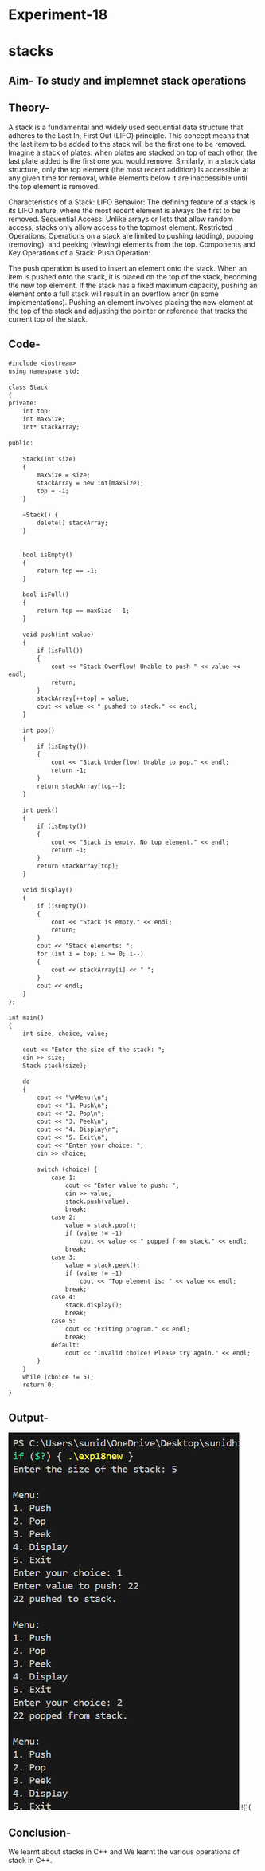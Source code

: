 # Experiment-18
# stacks
## Aim- To study and implemnet stack operations 
## Theory-
A stack is a fundamental and widely used sequential data structure that adheres to the Last In, First Out (LIFO) principle. This concept means that the last item to be added to the stack will be the first one to be removed. Imagine a stack of plates: when plates are stacked on top of each other, the last plate added is the first one you would remove. Similarly, in a stack data structure, only the top element (the most recent addition) is accessible at any given time for removal, while elements below it are inaccessible until the top element is removed.

Characteristics of a Stack:
LIFO Behavior: The defining feature of a stack is its LIFO nature, where the most recent element is always the first to be removed.
Sequential Access: Unlike arrays or lists that allow random access, stacks only allow access to the topmost element.
Restricted Operations: Operations on a stack are limited to pushing (adding), popping (removing), and peeking (viewing) elements from the top.
Components and Key Operations of a Stack:
Push Operation:

The push operation is used to insert an element onto the stack. When an item is pushed onto the stack, it is placed on the top of the stack, becoming the new top element.
If the stack has a fixed maximum capacity, pushing an element onto a full stack will result in an overflow error (in some implementations).
Pushing an element involves placing the new element at the top of the stack and adjusting the pointer or reference that tracks the current top of the stack.
## Code-
~~~
#include <iostream>
using namespace std;

class Stack 
{
private:
    int top;       
    int maxSize; 
    int* stackArray; 

public:

    Stack(int size) 
    {
        maxSize = size;              
        stackArray = new int[maxSize]; 
        top = -1;                    
    }

    ~Stack() {
        delete[] stackArray;
    }

   
    bool isEmpty() 
    {
        return top == -1;
    }

    bool isFull() 
    {
        return top == maxSize - 1;
    }

    void push(int value) 
    {
        if (isFull()) 
        {
            cout << "Stack Overflow! Unable to push " << value << endl;
            return; 
        }
        stackArray[++top] = value;
        cout << value << " pushed to stack." << endl;
    }

    int pop() 
    {
        if (isEmpty()) 
        {
            cout << "Stack Underflow! Unable to pop." << endl;
            return -1;
        }
        return stackArray[top--];
    }

    int peek() 
    {
        if (isEmpty()) 
        {
            cout << "Stack is empty. No top element." << endl;
            return -1;
        }
        return stackArray[top];
    }

    void display() 
    {
        if (isEmpty()) 
        {
            cout << "Stack is empty." << endl;
            return;
        }
        cout << "Stack elements: ";
        for (int i = top; i >= 0; i--) 
        {
            cout << stackArray[i] << " ";
        }
        cout << endl;
    }
};

int main() 
{
    int size, choice, value;

    cout << "Enter the size of the stack: ";
    cin >> size; 
    Stack stack(size);

    do 
    {
        cout << "\nMenu:\n";
        cout << "1. Push\n";
        cout << "2. Pop\n";
        cout << "3. Peek\n";
        cout << "4. Display\n";
        cout << "5. Exit\n";
        cout << "Enter your choice: ";
        cin >> choice;

        switch (choice) {
            case 1: 
                cout << "Enter value to push: ";
                cin >> value; 
                stack.push(value);
                break;
            case 2:
                value = stack.pop(); 
                if (value != -1)
                    cout << value << " popped from stack." << endl;
                break;
            case 3:
                value = stack.peek();
                if (value != -1)
                    cout << "Top element is: " << value << endl;
                break;
            case 4:
                stack.display();
                break;
            case 5:
                cout << "Exiting program." << endl;
                break;
            default:
                cout << "Invalid choice! Please try again." << endl;
        }
    } 
    while (choice != 5);
    return 0;
}
~~~
## Output-
![](https://github.com/SunidhiChoubey/stacks/blob/main/Screenshot%202024-10-21%20022726.png)
![](
## Conclusion- 
We learnt about stacks in C++ and We learnt the various operations of stack in C++.

